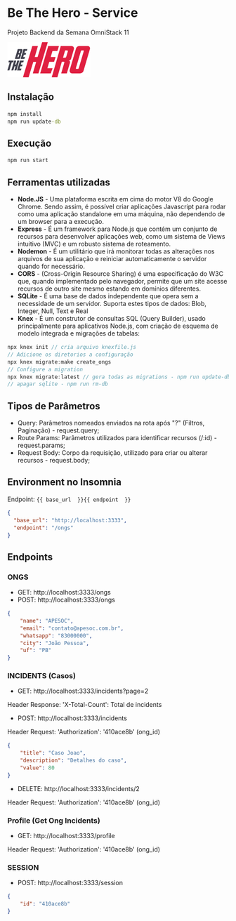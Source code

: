# Be The Hero - Service
Projeto Backend da Semana OmniStack 11

![BeTheHero](src/img/logo.png)

## Instalação
```cmd
npm install
npm run update-db
```

## Execução
```cmd
npm run start
```
## Ferramentas utilizadas
* **Node.JS** - Uma plataforma escrita em cima do motor V8 do Google Chrome. Sendo assim, é possível criar aplicações Javascript para rodar como uma aplicação standalone em uma máquina, não dependendo de um browser para a execução.
* **Express** - É um framework para Node.js que contém um conjunto de recursos para desenvolver aplicações web, como um sistema de Views intuitivo (MVC) e um robusto sistema de roteamento.
* **Nodemon** - É um utilitário que irá monitorar todas as alterações nos arquivos de sua aplicação e reiniciar automaticamente o servidor quando for necessário.
* **CORS** - (Cross-Origin Resource Sharing) é uma especificação do W3C que, quando implementado pelo navegador, permite que um site acesse recursos de outro site mesmo estando em domínios diferentes.
* **SQLite** - É uma base de dados independente que opera sem a necessidade de um servidor. Suporta estes tipos de dados: Blob, Integer, Null, Text e Real
* **Knex** - É um construtor de consultas SQL (Query Builder), usado principalmente para aplicativos Node.js, com criação de esquema de modelo integrada e migrações de tabelas:
```js
npx knex init // cria arquivo knexfile.js
// Adicione os diretorios a configuração
npx knex migrate:make create_ongs 
// Configure a migration
npx knex migrate:latest // gera todas as migrations - npm run update-db
// apagar sqlite - npm run rm-db
```

## Tipos de Parâmetros
* Query: Parâmetros nomeados enviados na rota após "?" (Filtros, Paginação) - request.query;
* Route Params: Parâmetros utilizados para identificar recursos (/:id) - request.params;
* Request Body: Corpo da requisição, utilizado para criar ou alterar recursos - request.body;

## Environment no Insomnia
Endpoint: `{{ base_url  }}{{ endpoint  }}`
```json
{
  "base_url": "http://localhost:3333",
  "endpoint": "/ongs"
}
```

## Endpoints
### ONGS
* GET: http://localhost:3333/ongs
* POST: http://localhost:3333/ongs
```json
{
	"name": "APESOC",
	"email": "contato@apesoc.com.br",
	"whatsapp": "83000000",
	"city": "João Pessoa",
	"uf": "PB"
}
```

### INCIDENTS (Casos)
* GET: http://localhost:3333/incidents?page=2

Header Response: 'X-Total-Count': Total de incidents

* POST: http://localhost:3333/incidents

Header Request: 'Authorization': '410ace8b' (ong_id)
```json
{
	"title": "Caso Joao",
	"description": "Detalhes do caso",
	"value": 80
}
```
* DELETE: http://localhost:3333/incidents/2

Header Request: 'Authorization': '410ace8b' (ong_id)

### Profile (Get Ong Incidents)
* GET: http://localhost:3333/profile

Header Request: 'Authorization': '410ace8b' (ong_id)

### SESSION
* POST: http://localhost:3333/session
```json
{
	"id": "410ace8b"
}
```